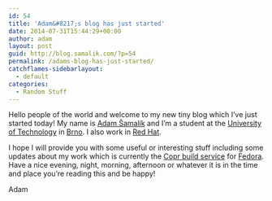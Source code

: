 ```yaml
---
id: 54
title: 'Adam&#8217;s blog has just started'
date: 2014-07-31T15:44:29+00:00
author: adam
layout: post
guid: http://blog.samalik.com/?p=54
permalink: /adams-blog-has-just-started/
catchflames-sidebarlayout:
  - default
categories:
  - Random Stuff
---
```

Hello people of the world and welcome to my new tiny blog which I&#8217;ve just started today! My name is <a title="My profile on LinkedIn" href="https://www.linkedin.com/in/adamsamalik" target="_blank">Adam Šamalík</a> and I&#8217;m a student at the <a title="My university page" href="http://www.fit.vutbr.cz" target="_blank">University of Technology</a> in <a title="Brno, Czech republic - Wikipedia, the free encyclopedia" href="http://en.wikipedia.org/wiki/Brno" target="_blank">Brno</a>. I also work in <a title="Red Hat" href="http://www.redhat.com/" target="_blank">Red Hat</a>.

I hope I will provide you with some useful or interesting stuff including some updates about my work which is currently the <a title="Copr is an easy-to-use automatic build system providing a package repository as its output." href="http://copr.fedoraproject.org/" target="_blank">Copr build service</a> for <a title="Fedora is a Linux-based operating system that showcases the latest in free software. Fedora is always free for anyone to use, modify, and distribute. It is built by people across the globe who work together as a community: the Fedora Project." href="http://fedoraproject.org/" target="_blank">Fedora</a>. Have a nice evening, night, morning, afternoon or whatever it is in the time and place you&#8217;re reading this and be happy!

Adam